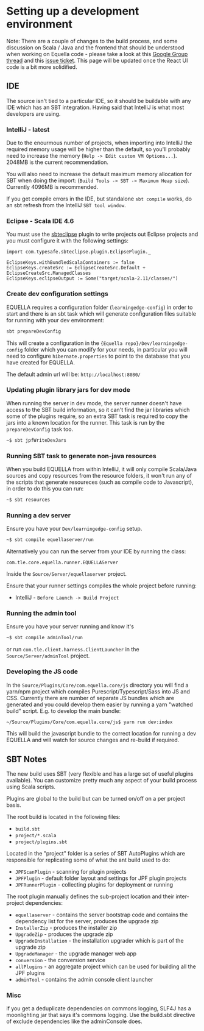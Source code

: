 # Setting up a development environment

Note: There are a couple of changes to the build process, and some discussion on Scala / Java and the frontend that should be understood when working on Equella code - please take a look at this [Google Group thread](https://groups.google.com/a/apereo.org/forum/#!topic/equella-users/bLV_XXQFOTI) and this [issue ticket](https://github.com/equella/Equella/issues/437). This page will be updated once the React UI code is a bit more solidified.

## IDE

The source isn't tied to a particular IDE, so it should be buildable
with any IDE which has an SBT integration. Having said that IntelliJ is
what most developers are using.

### IntelliJ - latest

Due to the enourmous number of projects, when importing into IntelliJ the required memory usage will be higher than the default, so you'll probably need to increase the memory (`Help -> Edit custom VM Options...`). 2048MB is the current recommendation.

You will also need to increase the default maximum memory allocation for SBT when doing the import: (`Build Tools -> SBT -> Maximum Heap size`). Currently 4096MB is recommended.

If you get compile errors in the IDE, but standalone `sbt compile` works, do an sbt refresh from the IntelliJ `SBT tool window`.

### Eclipse - Scala IDE 4.6

You must use the [sbteclipse](https://github.com/typesafehub/sbteclipse) plugin to write projects out Eclipse projects
and you must configure it with the following settings:

```sbtshell
import com.typesafe.sbteclipse.plugin.EclipsePlugin._

EclipseKeys.withBundledScalaContainers := false
EclipseKeys.createSrc := EclipseCreateSrc.Default + EclipseCreateSrc.ManagedClasses
EclipseKeys.eclipseOutput := Some("target/scala-2.11/classes/")
```

### Create dev configuration settings

EQUELLA requires a configuration folder (`learningedge-config`) in order to start and there
is an sbt task which will generate configuration files suitable for running with your dev environment:

```bash
sbt prepareDevConfig
```

This will create a configuration in the `{Equella repo}/Dev/learningedge-config` folder which you can
modify for your needs, in particular you will need to configure `hibernate.properties` to point to
the database that you have created for EQUELLA.

The default admin url will be: `http://localhost:8080/`

### Updating plugin library jars for dev mode

When running the server in dev mode, the server runner doesn't have access to the SBT build information, so it
can't find the jar libraries which some of the plugins require, so an extra SBT task is required to copy the jars
into a known location for the runner. This task is run by the `prepareDevConfig` task too.

```bash
~$ sbt jpfWriteDevJars
```

### Running SBT task to generate non-java resources

When you build EQUELLA from within IntelliJ, it will only compile Scala/Java sources and copy resources
from the resource folders, it won't run any of the scripts that generate resoureces
(such as compile code to Javascript), in order to do this you can run:

```bash
~$ sbt resources
```

### Running a dev server

Ensure you have your `Dev/learningedge-config` setup.

```bash
~$ sbt compile equellaserver/run
```

Alternatively you can run the server from your IDE by running the class:

`com.tle.core.equella.runner.EQUELLAServer`

Inside the `Source/Server/equellaserver` project.

Ensure that your runner settings compiles the whole project before running:

* IntelliJ - `Before Launch -> Build Project`

### Running the admin tool

Ensure you have your server running and know it's

```bash
~$ sbt compile adminTool/run
```

or run `com.tle.client.harness.ClientLauncher` in the `Source/Server/adminTool` project.

### Developing the JS code

In the `Source/Plugins/Core/com.equella.core/js` directory you will find a yarn/npm
project which compiles Purescript/Typescript/Sass into JS and CSS. Currently there are number
of separate JS bundles which are generated and you could develop them easier by running a yarn
"watched build" script. E.g. to develop the main bundle:

```sh
~/Source/Plugins/Core/com.equella.core/js$ yarn run dev:index
```

This will build the javascript bundle to the correct location for running a dev EQUELLA and will
watch for source changes and re-build if required.

## SBT Notes

The new build uses SBT (very flexible and has a large set of useful plugins available). You can customize pretty much any aspect of your build process using Scala scripts.

Plugins are global to the build but can be turned on/off on a per project basis.

The root build is located in the following files:

* `build.sbt`
* `project/*.scala`
* `project/plugins.sbt`

Located in the "project" folder is a series of SBT AutoPlugins which are responsible for replicating some of what the ant build used to do:

* `JPFScanPlugin` - scanning for plugin projects
* `JPFPlugin` - default folder layout and settings for JPF plugin projects
* `JPFRunnerPlugin` - collecting plugins for deployment or running

The root plugin manually defines the sub-project location and their inter-project dependencies:

* `equellaserver` - contains the server bootstrap code and contains the dependency list for the server, produces the upgrade zip
* `InstallerZip` - produces the installer zip
* `UpgradeZip` - produces the upgrade zip
* `UpgradeInstallation` - the installation upgrader which is part of the upgrade zip
* `UpgradeManager` - the upgrade manager web app
* `conversion` - the conversion service
* `allPlugins` - an aggregate project which can be used for building all the JPF plugins
* `adminTool` - contains the admin console client launcher

### Misc

if you get a deduplicate dependencies on commons logging, SLF4J has a moonlighting jar that
says it's commons logging. Use the build.sbt directive of exclude dependencies like the
adminConsole does.
